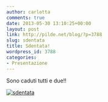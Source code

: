 ```yaml
---
author: carlotta
comments: true
date: 2013-05-30 13:10:25+00:00
layout: post
link: http://pilde.net/blog/?p=3788
slug: sdentata
title: Sdentata!
wordpress_id: 3788
categories:
- Presentazione
---
```


Sono caduti tutti e due!!

[![sdentata](http://pilde.net/blog/wp-content/uploads/2013/05/sdentata.jpg)](http://pilde.net/blog/wp-content/uploads/2013/05/sdentata.jpg)
